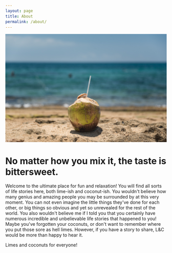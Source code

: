 ```yaml
---
layout: page
title: About
permalink: /about/
---
```


![/](/assets/images/coconutonsand.jpg)



# No matter how you mix it, the taste is bittersweet.



Welcome to the ultimate place for fun and relaxation! You will find all sorts of life stories here, both lime-ish and coconut-ish. You wouldn't believe how many genius and amazing people you may be surrounded by at this very moment. You can not even imagine the little things they've done for each other, or big things so obvious and yet so unrevealed for the rest of the world. You also wouldn't believe me if I told you that you certainly have numerous incredible and unbelievable life stories that happened to you! Maybe you've forgotten your coconuts, or don't want to remember where you put those sore as hell limes. However, if you have a story to share, L&C would be more than happy to hear it.


Limes and coconuts for everyone!
